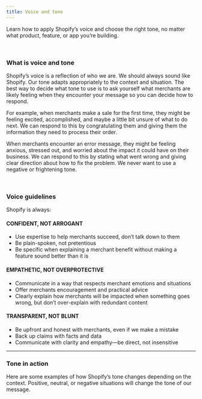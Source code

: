```yaml
---
title: Voice and tone
---
```


Learn how to apply Shopify’s voice and choose the right tone, no matter
what product, feature, or app you’re building.

<br/>

### What is voice and tone

Shopify’s voice is a reflection of who we are. We should always sound like
Shopify. Our tone adapts appropriately to the context and situation. The
best way to decide what tone to use is to ask yourself what merchants are
likely feeling when they encounter your message so you can decide how to respond.

For example, when merchants make a sale for the first time, they might be
feeling excited, accomplished, and maybe a little bit unsure of what to do
next. We can respond to this by congratulating them and giving them the
information they need to process their order.

When merchants encounter an error message, they might be feeling anxious,
stressed out, and worried about the impact it could have on their business.
We can respond to this by stating what went wrong and giving clear direction
about how to fix the problem. We never want to use a negative or frightening tone.

<br/>

### Voice guidelines

Shopify is always:

#### CONFIDENT, NOT ARROGANT

- Use expertise to help merchants succeed, don’t talk down to them
- Be plain-spoken, not pretentious
- Be specific when explaining a merchant benefit without making a feature
  sound better than it is

#### EMPATHETIC, NOT OVERPROTECTIVE

- Communicate in a way that respects merchant emotions and situations
- Offer merchants encouragement and practical advice
- Clearly explain how merchants will be impacted when something goes wrong,
  but don’t over-explain with redundant content

#### TRANSPARENT, NOT BLUNT

- Be upfront and honest with merchants, even if we make a mistake
- Back up claims with facts and data
- Communicate with clarity and empathy—be direct, not insensitive

<hr />

### Tone in action

Here are some examples of how Shopify’s tone changes depending on the context.
Positive, neutral, or negative situations will change the tone of our message.
